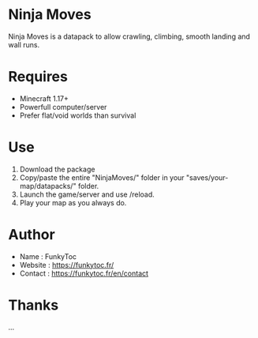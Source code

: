# Ninja Moves
Ninja Moves is a datapack to allow crawling, climbing, smooth landing and wall runs.

# Requires 
- Minecraft 1.17+
- Powerfull computer/server
- Prefer flat/void worlds than survival

# Use
1. Download the package
2. Copy/paste the entire "NinjaMoves/" folder in your "saves/your-map/datapacks/" folder.
3. Launch the game/server and use /reload.
4. Play your map as you always do.

# Author
- Name : FunkyToc 
- Website : https://funkytoc.fr/
- Contact : https://funkytoc.fr/en/contact

# Thanks 
...
